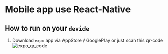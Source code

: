 # Mobile app use React-Native
## How to run on your `devide`
1. Download `expo` app via AppStore / GooglePlay
or just scan this qr-code ![expo_qr_code](https://drive.google.com/file/d/1ExIah3xbwGsAdOS0JZpVH86mRgCt3eir/view?usp=sharing)